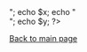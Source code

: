 <!DOCTYPE html>
<html>
<body>

<?php
$txt = "Hello world!";
$x = 5;
$y = 10.5;

echo $txt;
echo "<br>";
echo $x;
echo "<br>";
echo $y;
?>

</body>
</html>

<a href="https://github.com/blrk/opensource.io/wiki"> Back to main page </a> 
